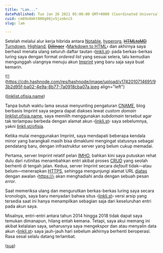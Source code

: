 ```yaml
---
title: "Lam..."
datePublished: Tue Jan 26 2021 05:00:00 GMT+0000 (Coordinated Universal Time)
cuid: cm89o8mkt000g08jv5jzobni5
slug: lam

---
```


Setelah melalui alur kerja hibrida antara [Notable](https://notable.app), [hyperorg](https://hyperorg.com/misc/ConvertURLsToLinks.html), [<s>HTMLtoMD</s>](https://peacockmedia.software/mac/htmltomd) [Turndown](http://domchristie.github.io/turndown), [Highland](https://quoteunquoteapps.com/highland-2), [<s>Dillinger</s>](https://dillinger.io) ‹[Markdown to HTML](https://markdowntohtml.com)› dan akhirnya saya berhasil menata ulang seluruh daftar tautan ‹[linkli.st](http://linkli.st)› pada berkas-berkas luring saya dengan format *ordered list* yang sesuai selera, lalu kemudian mengunggah ulangnya menuju akun [Imprint](https://imprint.to) yang baru saja saya buat kemarin.

![](https://cdn.hashnode.com/res/hashnode/image/upload/v1742010714691/93b2d95f-ba02-4e9a-8b77-7a0918cba07a.jpeg align="left")

([linklist.ofisia.name](http://linklist.ofisia.name))

Tanpa butuh waktu lama seusai menyunting pengaturan [CNAME](https://en.wikipedia.org/wiki/CNAME_record), blog berbasis Imprint saya segera dapat diakses lewat *custom domain* [linklist.ofisia.name](http://linklist.ofisia.name), saya memilih menggunakan *subdomain* tersebut agar tak terlampau berbeda dengan alamat akun ‹[linkli.st](http://linkli.st)› saya sebelumnya, yakni [linkli.st/ofisia](http://linkli.st/ofisia).

Ketika mulai menggunakan Imprint, saya mendapati beberapa kendala minor yang barangkali masih bisa dimaklumi mengingat statusnya sebagai pendatang baru, dengan infrastruktur server yang belum cukup memadai.

Pertama, server Imprint relatif pelan [IMHO](https://en.wiktionary.org/wiki/IMHO#Phrase), bahkan kini saya putuskan rehat dulu dari rutinitas menambahkan entri akibat proses [CRUD](https://en.wikipedia.org/wiki/Create,_read,_update_and_delete) yang seolah berhenti di tengah jalan. Kedua, server Imprint secara *default* tidak—atau belum—menerapkan [HTTPS](https://en.wikipedia.org/wiki/HTTPS), sehingga mengunjungi alamat URL [diatas](https://linklist.ofisia.name) dengan awalan ‹[https://›](https://xn--cwg) akan menghadiahi anda dengan sebuah pesan *error*.

Saat memeriksa ulang dan mengurutkan berkas-berkas luring saya secara kronologis, saya baru menyadari bahwa situs ‹[linkli.st](http://linkli.st)› versi arsip yang tersedia saat ini hanya menampilkan sebagian saja dari keseluruhan entri pada akun saya.

Misalnya, entri-entri antara tahun 2014 hingga 2018 tidak dapat saya temukan dimanapun, hilang entah kemana. Tetapi, saya akui memang ini akibat kelalaian saya, seharusnya saya mengekspor dan atau menyalin data akun ‹[linkli.st](http://linkli.st)› saya jauh-jauh hari sebelum akhirnya berhenti beroperasi. Rasa sesal selalu datang terlambat.

([sua](https://sua.ist))